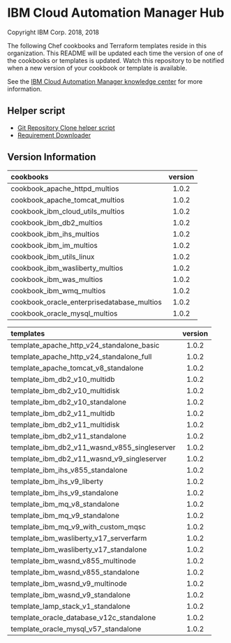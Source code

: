 
# IBM Cloud Automation Manager Hub

Copyright IBM Corp. 2018, 2018

The following Chef cookbooks and Terraform templates reside in this organization. This README will be updated each time the version of one of the cookbooks or templates is updated. Watch this repository to be notified when a new version of your cookbook or template is available.

See the [IBM Cloud Automation Manager knowledge center](https://www.ibm.com/support/knowledgecenter/en/SS2L37/kc_welcome.html) for more information.

## Helper script
 - [Git Repository Clone helper script](bin/cloneGitRepositories/)
 - [Requirement Downloader](bin/prereqDownloader/)

## Version Information




|cookbooks|version|
|:----------|:---------------:|
| cookbook_apache_httpd_multios | 1.0.2 |
| cookbook_apache_tomcat_multios | 1.0.2 |
| cookbook_ibm_cloud_utils_multios | 1.0.2 |
| cookbook_ibm_db2_multios | 1.0.2 |
| cookbook_ibm_ihs_multios | 1.0.2 |
| cookbook_ibm_im_multios | 1.0.2 |
| cookbook_ibm_utils_linux | 1.0.2 |
| cookbook_ibm_wasliberty_multios | 1.0.2 |
| cookbook_ibm_was_multios | 1.0.2 |
| cookbook_ibm_wmq_multios | 1.0.2 |
| cookbook_oracle_enterprisedatabase_multios | 1.0.2 |
| cookbook_oracle_mysql_multios | 1.0.2 |


|templates|version|
|:----------|:---------------:|
| template_apache_http_v24_standalone_basic | 1.0.2 |
| template_apache_http_v24_standalone_full | 1.0.2 |
| template_apache_tomcat_v8_standalone | 1.0.2 |
| template_ibm_db2_v10_multidb | 1.0.2 |
| template_ibm_db2_v10_multidisk | 1.0.2 |
| template_ibm_db2_v10_standalone | 1.0.2 |
| template_ibm_db2_v11_multidb | 1.0.2 |
| template_ibm_db2_v11_multidisk | 1.0.2 |
| template_ibm_db2_v11_standalone | 1.0.2 |
| template_ibm_db2_v11_wasnd_v855_singleserver | 1.0.2 |
| template_ibm_db2_v11_wasnd_v9_singleserver | 1.0.2 |
| template_ibm_ihs_v855_standalone | 1.0.2 |
| template_ibm_ihs_v9_liberty | 1.0.2 |
| template_ibm_ihs_v9_standalone | 1.0.2 |
| template_ibm_mq_v8_standalone | 1.0.2 |
| template_ibm_mq_v9_standalone | 1.0.2 |
| template_ibm_mq_v9_with_custom_mqsc | 1.0.2 |
| template_ibm_wasliberty_v17_serverfarm | 1.0.2 |
| template_ibm_wasliberty_v17_standalone | 1.0.2 |
| template_ibm_wasnd_v855_multinode | 1.0.2 |
| template_ibm_wasnd_v855_standalone | 1.0.2 |
| template_ibm_wasnd_v9_multinode | 1.0.2 |
| template_ibm_wasnd_v9_standalone | 1.0.2 |
| template_lamp_stack_v1_standalone | 1.0.2 |
| template_oracle_database_v12c_standalone | 1.0.2 |
| template_oracle_mysql_v57_standalone | 1.0.2 |

